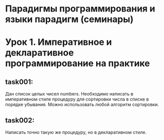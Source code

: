 # Парадигмы программирования и языки парадигм (семинары)
# Урок 1. Императивное и декларативное программирование на практике

## task001:
Дан список целых чисел numbers. Необходимо написать в императивном стиле процедуру для
сортировки числа в списке в порядке убывания. Можно использовать любой алгоритм сортировки.
## task002:
Написать точно такую же процедуру, но в декларативном стиле.